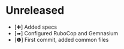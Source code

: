 Unreleased
==========

* [✚] Added specs
* [➠] Configured RuboCop and Gemnasium
* [❶] First commit, added common files